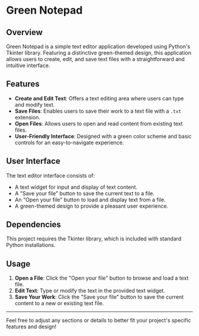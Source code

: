 # Green Notepad

## Overview

Green Notepad is a simple text editor application developed using Python's Tkinter library. Featuring a distinctive green-themed design, this application allows users to create, edit, and save text files with a straightforward and intuitive interface.

## Features

- **Create and Edit Text**: Offers a text editing area where users can type and modify text.
- **Save Files**: Enables users to save their work to a text file with a `.txt` extension.
- **Open Files**: Allows users to open and read content from existing text files.
- **User-Friendly Interface**: Designed with a green color scheme and basic controls for an easy-to-navigate experience.

## User Interface

The text editor interface consists of:
- A text widget for input and display of text content.
- A "Save your file" button to save the current text to a file.
- An "Open your file" button to load and display text from a file.
- A green-themed design to provide a pleasant user experience.

## Dependencies

This project requires the Tkinter library, which is included with standard Python installations.

## Usage

1. **Open a File**: Click the "Open your file" button to browse and load a text file.
2. **Edit Text**: Type or modify the text in the provided text widget.
3. **Save Your Work**: Click the "Save your file" button to save the current content to a new or existing text file.

---

Feel free to adjust any sections or details to better fit your project's specific features and design!
